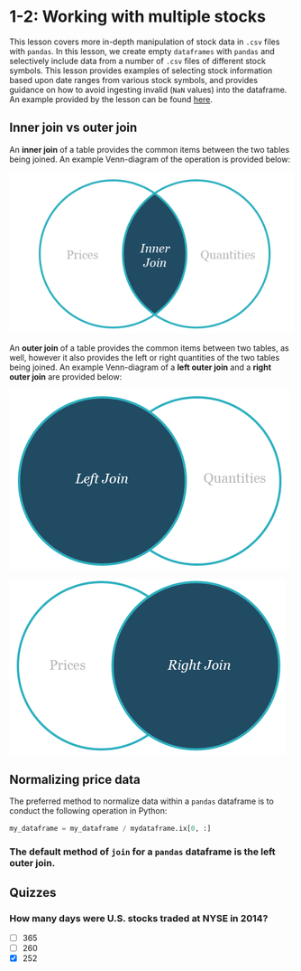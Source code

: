 # 1-2: Working with multiple stocks

This lesson covers more in-depth manipulation of stock data in `.csv` files with
`pandas`. In this lesson, we create empty `dataframes` with `pandas` and
selectively include data from a number of `.csv` files of different stock
symbols. This lesson provides examples of selecting stock information based upon
date ranges from various stock symbols, and provides guidance on how to avoid
ingesting invalid (`NaN` values) into the dataframe. An example provided by the
lesson can be found [here](./1-2_WorkingWithMultipleStocks.py).

## Inner join vs outer join

An **inner join** of a table provides the common items between the two tables
being joined. An example Venn-diagram of the operation is provided below:

![inner-join](./assets/inner-join.png)

An **outer join** of a table provides the common items between two tables, as
well, however it also provides the left or right quantities of the two tables
being joined. An example Venn-diagram of a **left outer join** and a
**right outer join** are provided below:

![left-outer-join](./assets/left-outer-join.png)

![right-outer-join](./assets/right-outer-join.png)

## Normalizing price data

The preferred method to normalize data within a `pandas` dataframe is to conduct
the following operation in Python:

```python
my_dataframe = my_dataframe / mydataframe.ix[0, :]
```

### The default method of `join` for a `pandas` dataframe is the left outer join.

## Quizzes

### How many days were U.S. stocks traded at NYSE in 2014?

- [ ] 365
- [ ] 260
- [X] 252
